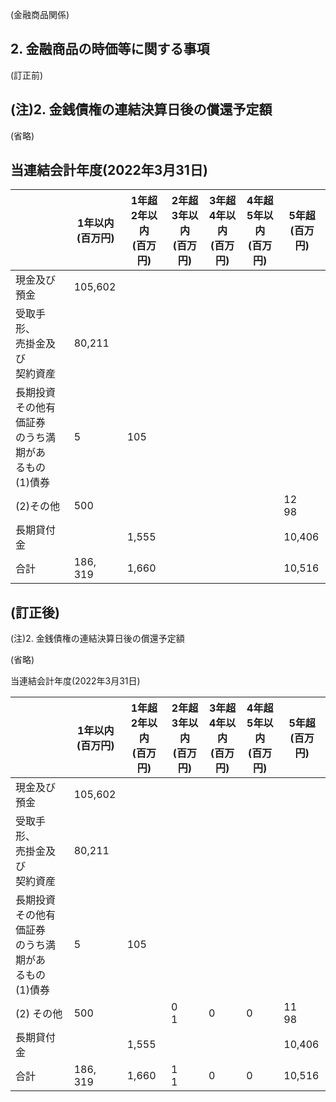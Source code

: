 (金融商品関係)

## 2. 金融商品の時価等に関する事項

(訂正前)

## (注)2. 金銭債権の連結決算日後の償還予定額

(省略)

## 当連結会計年度(2022年3月31日)

|                                            | 1年以内<br>(百万円) | 1年超<br>2年以内<br>(百万円) | 2年超<br>3年以内<br>(百万円) | 3年超<br>4年以内<br>(百万円) | 4年超<br>5年以内<br>(百万円) | 5年超<br>(百万円) |
|--------------------------------------------|---------------|----------------------|----------------------|----------------------|----------------------|--------------|
| 現金及び預金                                     | 105,602       |                      |                      |                      |                      |              |
| 受取手形、<br>売掛金及び<br>契約資産                     | 80,211        |                      |                      |                      |                      |              |
| 長期投資<br>その他有価証券<br>のうち満期があ<br>るもの<br>(1)債券 | 5             | 105                  |                      |                      |                      |              |
| (2)その他                                     | 500           |                      |                      |                      |                      | 12<br>98     |
| 長期貸付金                                      |               | 1,555                |                      |                      |                      | 10,406       |
| 合計                                         | 186, 319      | 1,660                |                      |                      |                      | 10,516       |

## (訂正後)

(注)2. 金銭債権の連結決算日後の償還予定額

(省略)

当連結会計年度(2022年3月31日)

|                                            | 1年以内<br>(百万円) | 1年超<br>2年以内<br>(百万円) | 2年超<br>3年以内<br>(百万円) | 3年超<br>4年以内<br>(百万円) | 4年超<br>5年以内<br>(百万円) | 5年超<br>(百万円) |
|--------------------------------------------|---------------|----------------------|----------------------|----------------------|----------------------|--------------|
| 現金及び預金                                     | 105,602       |                      |                      |                      |                      |              |
| 受取手形、<br>売掛金及び<br>契約資産                     | 80,211        |                      |                      |                      |                      |              |
| 長期投資<br>その他有価証券<br>のうち満期があ<br>るもの<br>(1)債券 | 5             | 105                  |                      |                      |                      |              |
| (2) その他                                    | 500           |                      | 0<br>1               | 0                    | 0                    | 11<br>98     |
| 長期貸付金                                      |               | 1,555                |                      |                      |                      | 10,406       |
| 合計                                         | 186, 319      | 1,660                | 1<br>1               | 0                    | 0                    | 10,516       |